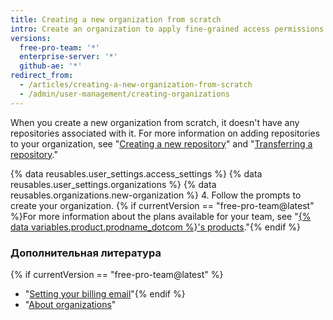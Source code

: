 ```yaml
---
title: Creating a new organization from scratch
intro: Create an organization to apply fine-grained access permissions to repositories.
versions:
  free-pro-team: '*'
  enterprise-server: '*'
  github-ae: '*'
redirect_from:
  - /articles/creating-a-new-organization-from-scratch
  - /admin/user-management/creating-organizations
---
```


When you create a new organization from scratch, it doesn't have any repositories associated with it. For more information on adding repositories to your organization, see "[Creating a new repository](/articles/creating-a-new-repository)" and "[Transferring a repository](/articles/transferring-a-repository)."

{% data reusables.user_settings.access_settings %}
{% data reusables.user_settings.organizations %}
{% data reusables.organizations.new-organization %}
4. Follow the prompts to create your organization. {% if currentVersion == "free-pro-team@latest" %}For more information about the plans available for your team, see "[{% data variables.product.prodname_dotcom %}'s products](/articles/githubs-products)."{% endif %}

### Дополнительная литература

{% if currentVersion == "free-pro-team@latest" %}
- "[Setting your billing email](/articles/setting-your-billing-email)"{% endif %}
- "[About organizations](/articles/about-organizations)"
